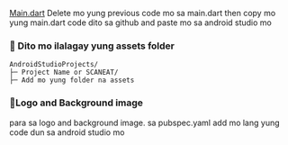 [Main.dart](https://github.com/JonelleNequia/Scan-Eat/blob/main/Main.dart)
Delete mo yung previous code mo sa main.dart then copy mo yung main.dart code dito sa github and paste mo sa android studio mo

### 📁 Dito mo ilalagay yung assets folder

```
AndroidStudioProjects/
├─ Project Name or SCANEAT/
├─ Add mo yung folder na assets
```

### 👀Logo and Background image
para sa logo and background image.
sa pubspec.yaml add mo lang yung code dun sa android studio mo

